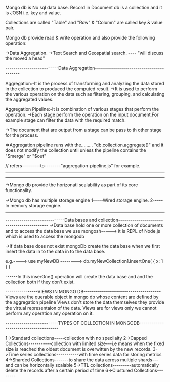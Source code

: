 Mongo db is No sql data base.
Record in Document db is a collection and it is JOSN i.e. key and value.

Collections are called "Table" and "Row" & "Column" are called key & value pair.

Mongo db provide read & write operation and also provide the following operation:

->Data Aggregation.
->Text Search and Geospatial search.  ---- "will discuss the moved a head"

--------------------------Data Aggregation-----------------------------------------

Aggregation:-It is the process of transforming and analyzing the data stored in the collection
to produced the computed result.
->It is used to perform the various operation on the data such as filtering, grouping, and calculating the 
aggregated values.

Aggregation Pipeline:-It is combination of various stages that perform the operation.
->Each stage perform the operation on the input document.For example stage can filter the data
with the required match.

->The document that are output from a stage can be pass to th other stage for the process.

=>Aggregation pipeline runs with the......... "db.collection.aggregate()" and it does not modify the collection until unless the pipeline contains the "$merge" or "$out"

// refers---------to--------"aggregation-pipeline.js" for example.

-------------------------------------------------------------------------------------------
-------------------------------------------------------------------------------------------

->Mongo db provide the horizonatl scalability as part of its core functionality.

->Mongo db has multiple storage engine 
1-----Wired storage engine.
2-----In memory storage engine.

-----------------------------------------------------------------------------------------

-----------------------------Data bases and collection-------------------------------------------
->Data base hold one or more collection of documents and to access the data base 
we use mongosh-----> it is REPL of Node.js which is used to access the mongodb

->If data base does not exist mongoDb create the data base when we first insert the data in to the data in to the data base.

e.g.----> use myNewDB
--------> db.myNewCollection1.insertOne( { x: 1 } )

------In this inserOne() operation will create the data base and and the collection both if they 
don't exist.


----------------VIEWS IN MONGO DB--------------------------------------
Views are the querable object in mongo db whose content are defined by the aggregation pipeline
Views don't store the data themselves they provide the virtual representaion of the data.
Views are for views only we cannot perform any operation any operation on it.


--------------------------TYPES OF COLLECTION IN MONGODB--------------------------------------

1->Standard collections-----collection with no specilaity
2->Capped Collections-----------collection with limited size---i.e means when the fixed size is reached 
the oldest document is overwitten by the new records.
3->Time series collections-----------with time series data for storing metrics
4->Sharded Collections-------to share the data across multiple shards---and can be horizontally scalable
5->TTL collections---------automatically delete the records after a certain period of time
6->Clustured Collections--------



